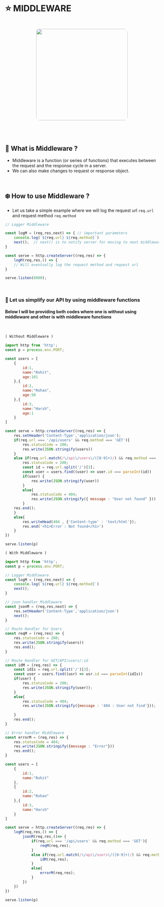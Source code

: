 # ⭐ MIDDLEWARE

<p align="center">
  <img 
    src="https://github.com/user-attachments/assets/a0283b7a-8cff-46c5-96d0-7e83966e21c9", 
    width="300" 
    style="border-radius:10px; margin-top:20px; margin-bottom:20px;" 
  />
</p>

<br>

## 💎 What is Middleware ?
- Middleware is a function (or series of functions) that executes between the request and the response cycle in a server.
- We can also make changes to request or response object.

<br>

## ❄️ How to use Middleware ?
- Let us take a simple example where we will log the request url ```req.url``` and request method ```req.method```
```js
// Logger Middleware

const logM = (req,res,next) => { // important parameters
    console.log(`${req.url} ${req.method}`)
    next();  // next() is to notify server for moving to next middleware in the chain
}

const serve = http.createServer((req,res) => {
    logM(req,res,() => {
    // Will eventually log the request method and request url
}

serve.listen(8000);

```

<br>

### 🎯 Let us simplify our API by using middleware functions
#### Below I will be providing both codes where one is without using middleware and other is with middleware functions

<br>

```js
( Without Middleware )

import http from 'http';
const p = process.env.PORT;

const users = [
    {
        id:1,
        name:"Rohit",
        age:101
    },{
        id:2,
        name:"Rohan",
        age:50
    },{
        id:3,
        name:"Harsh",
        age:1
    }
]

const serve = http.createServer((req,res) => {
    res.setHeader('Content-Type','application/json');
    if(req.url === '/api/users' && req.method === 'GET'){
        res.statusCode = 200;
        res.write(JSON.stringify(users))
    }
    else if(req.url.match(/\/api\/users\/([0-9]+)/) && req.method === 'GET'){
        res.statusCode = 200;
        const id = req.url.split('/')[3];
        const user = users.find((user) => user.id === parseInt(id))
        if(user) {
            res.write(JSON.stringify(user))
        }
        else{
            res.statusCode = 404;
            res.write(JSON.stringify({ message : "User not found" }))
        }
    res.end();
    }
    else{
        res.writeHead(404 , {'Content-type' : 'text/html'});
        res.end('<h1>Error : Not found</h1>')
    }
})

serve.listen(p)
```

```js
( With Middleware )

import http from 'http';
const p = process.env.PORT;

// Logger Middleware
const logM = (req,res,next) => {
    console.log(`${req.url} ${req.method}`)
    next();
}

// json handler Middleware
const jsonM = (req,res,next) => {
    res.setHeader('Content-Type','application/json')
    next();
}

// Route Handler for Users
const reqM = (req,res) => {
    res.statusCode = 200;
    res.write(JSON.stringify(users))
    res.end();
}

// Route Handler for GET/API/users/:id
const idM = (req,res) => {
    const idIs = req.url.split('/')[3];
    const user = users.find((usr) => usr.id === parseInt(idIs))
    if(user) {
        res.statusCode = 200;
        res.write(JSON.stringify(user));
    }
    else{
        res.statusCode = 404;
        res.write(JSON.stringify({message : '404 : User not find'}));
        
    }
    res.end();
}

// Error handler Middleware
const errorM = (req,res) => {
    res.statusCode = 404;
    res.write(JSON.stringify({message : "Error"}))
    res.end();
}

const users = [
    {
        id:1,
        name:"Rohit"
    },
    {
        id:2,
        name:"Rohan"
    },{
        id:3,
        name:"Harsh"
    }
]

const serve = http.createServer((req,res) => {
    logM(req,res,() => {
        jsonM(req,res,()=> {
            if(req.url === '/api/users' && req.method === 'GET'){
                reqM(req,res);
            }
            else if(req.url.match(/\/api\/users\/([0-9]+)/) && req.method === 'GET'){
                idM(req,res);
            }
            else{
                errorM(req,res);
            }
        })
    })
})

serve.listen(p)
```
